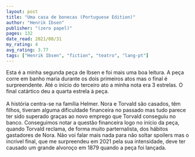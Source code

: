 ```yaml
---
layout: post
title: "Uma casa de bonecas (Portuguese Edition)"
author: "Henrik Ibsen"
publisher: "(zero papel)"
pages: 132
date_read: 2021/08/31
my_rating: 4
avg_rating: 3.77
tags: ["Henrik Ibsen", "fiction", "teatro", "lang-pt"]
---
```


Esta é a minha segunda peça de Ibsen e foi mais uma boa leitura. A peça corre em banho maria durante os dois primeiros atos mas o final é surpreendente. Até o início do terceiro ato a minha nota era 3 estrelas. O final catártico deu a quarta estrela à peça.<br/><br/>A história centra-se na família Helmer. Nora e Torvald são casados, têm filhos, tiveram alguma dificuldade financeira no passado mas tudo parece ter sido superado graças ao novo emprego que Torvald conseguiu no banco. Conseguimos notar a questão financeira logo no início da peça, quando Torvald reclama, de forma muito parternalista, dos hábitos gastadores de Nora. Não voi falar mais nada para não soltar spoilers mas o incrível final, que me surpreendeu em 2021 pela sua intensidade, deve ter causado um grande alvoroço em 1879 quando a peça foi lançada. 

